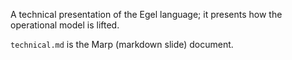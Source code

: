 
A technical presentation of the Egel language; it presents how the operational model is lifted.

`technical.md` is the Marp (markdown slide) document.
